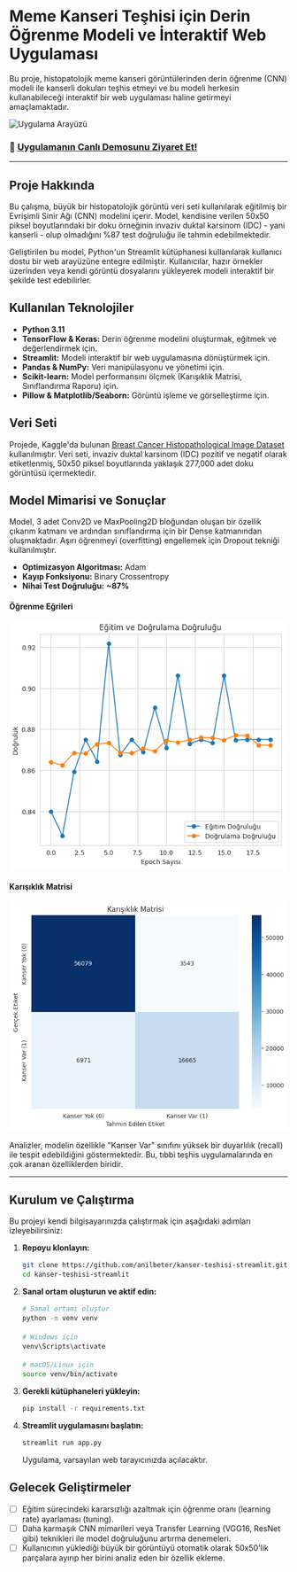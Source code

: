 # Meme Kanseri Teşhisi için Derin Öğrenme Modeli ve İnteraktif Web Uygulaması

Bu proje, histopatolojik meme kanseri görüntülerinden derin öğrenme (CNN) modeli ile kanserli dokuları teşhis etmeyi ve bu modeli herkesin kullanabileceği interaktif bir web uygulaması haline getirmeyi amaçlamaktadır.

![Uygulama Arayüzü](https://i.imgur.com/qCfyOhx.png)

### 🚀 [Uygulamanın Canlı Demosunu Ziyaret Et!](https://kanser-teshisi-app-lfavgotm3ckak96zemsavb.streamlit.app/)

---

## Proje Hakkında

Bu çalışma, büyük bir histopatolojik görüntü veri seti kullanılarak eğitilmiş bir Evrişimli Sinir Ağı (CNN) modelini içerir. Model, kendisine verilen 50x50 piksel boyutlarındaki bir doku örneğinin invaziv duktal karsinom (IDC) - yani kanserli - olup olmadığını %87 test doğruluğu ile tahmin edebilmektedir.

Geliştirilen bu model, Python'un Streamlit kütüphanesi kullanılarak kullanıcı dostu bir web arayüzüne entegre edilmiştir. Kullanıcılar, hazır örnekler üzerinden veya kendi görüntü dosyalarını yükleyerek modeli interaktif bir şekilde test edebilirler.

## Kullanılan Teknolojiler

- **Python 3.11**
- **TensorFlow & Keras:** Derin öğrenme modelini oluşturmak, eğitmek ve değerlendirmek için.
- **Streamlit:** Modeli interaktif bir web uygulamasına dönüştürmek için.
- **Pandas & NumPy:** Veri manipülasyonu ve yönetimi için.
- **Scikit-learn:** Model performansını ölçmek (Karışıklık Matrisi, Sınıflandırma Raporu) için.
- **Pillow & Matplotlib/Seaborn:** Görüntü işleme ve görselleştirme için.

## Veri Seti

Projede, Kaggle'da bulunan [Breast Cancer Histopathological Image Dataset](https://www.kaggle.com/datasets/paultimothymooney/breast-histopathology-images) kullanılmıştır. Veri seti, invaziv duktal karsinom (IDC) pozitif ve negatif olarak etiketlenmiş, 50x50 piksel boyutlarında yaklaşık 277,000 adet doku görüntüsü içermektedir.

## Model Mimarisi ve Sonuçlar

Model, 3 adet Conv2D ve MaxPooling2D bloğundan oluşan bir özellik çıkarım katmanı ve ardından sınıflandırma için bir Dense katmanından oluşmaktadır. Aşırı öğrenmeyi (overfitting) engellemek için Dropout tekniği kullanılmıştır.

- **Optimizasyon Algoritması:** Adam
- **Kayıp Fonksiyonu:** Binary Crossentropy
- **Nihai Test Doğruluğu:** **~87%**

#### Öğrenme Eğrileri

![Öğrenme Eğrileri](img/graph.png)

#### Karışıklık Matrisi

![Karışıklık Matrisi](img/karışıklık-matrisi.png)

Analizler, modelin özellikle "Kanser Var" sınıfını yüksek bir duyarlılık (recall) ile tespit edebildiğini göstermektedir. Bu, tıbbi teşhis uygulamalarında en çok aranan özelliklerden biridir.

---

## Kurulum ve Çalıştırma

Bu projeyi kendi bilgisayarınızda çalıştırmak için aşağıdaki adımları izleyebilirsiniz:

1.  **Repoyu klonlayın:**

    ```bash
    git clone https://github.com/anilbeter/kanser-teshisi-streamlit.git
    cd kanser-teshisi-streamlit
    ```

2.  **Sanal ortam oluşturun ve aktif edin:**

    ```bash
    # Sanal ortamı oluştur
    python -m venv venv

    # Windows için
    venv\Scripts\activate

    # macOS/Linux için
    source venv/bin/activate
    ```

3.  **Gerekli kütüphaneleri yükleyin:**

    ```bash
    pip install -r requirements.txt
    ```

4.  **Streamlit uygulamasını başlatın:**
    ```bash
    streamlit run app.py
    ```
    Uygulama, varsayılan web tarayıcınızda açılacaktır.

## Gelecek Geliştirmeler

- [ ] Eğitim sürecindeki kararsızlığı azaltmak için öğrenme oranı (learning rate) ayarlaması (tuning).
- [ ] Daha karmaşık CNN mimarileri veya Transfer Learning (VGG16, ResNet gibi) teknikleri ile model doğruluğunu artırma denemeleri.
- [ ] Kullanıcının yüklediği büyük bir görüntüyü otomatik olarak 50x50'lik parçalara ayırıp her birini analiz eden bir özellik ekleme.
